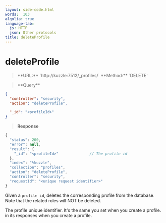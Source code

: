 ```yaml
---
layout: side-code.html
words:  103
algolia: true
language-tab:
  js: HTTP
  json: Other protocols
title: deleteProfile
---
```



# deleteProfile



<blockquote class="js">
<p>
**URL:** `http://kuzzle:7512/_profiles/<profileId>`  
**Method:** `DELETE`
</p>
</blockquote>

<blockquote class="json">
<p>
**Query**
</p>
</blockquote>

```json
{
  "controller": "security",
  "action": "deleteProfile",

  "_id": "<profileId>"
}
```

>**Response**

```javascript
{
  "status": 200,                     
  "error": null,                     
  "result": {
    "_id": "<profileId>"              // The profile id
  },
  "index": "%kuzzle",
  "collection": "profiles",
  "action": "deleteProfile",
  "controller": "security",
  "requestId": "<unique request identifier>"
}
```

Given a `profile id`, deletes the corresponding profile from the database. Note
that the related roles will NOT be deleted.

<aside class="notice">
The profile unique identifier. It's the same you set when you create a profile.
in its responses when you create a profile.
</aside>
